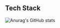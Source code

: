 Tech Stack
----

![Anurag's GitHub stats](https://github-readme-stats.vercel.app/api?username=heahgo&show_icons=true&theme=radical)
